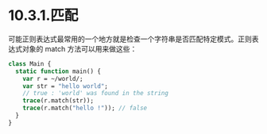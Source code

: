 # 10.3.1.匹配

可能正则表达式最常用的一个地方就是检查一个字符串是否匹配特定模式。正则表达式对象的 match 方法可以用来做这些：

```haxe
class Main {
  static function main() {
    var r = ~/world/;
    var str = "hello world";
    // true : 'world' was found in the string
    trace(r.match(str));
    trace(r.match("hello !")); // false
  }
}
```